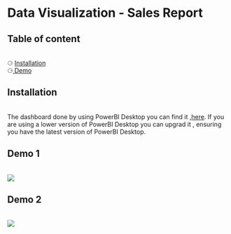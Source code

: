# Data Visualization - Sales Report 
<html>
  <body>
    <h2> Table of content </h2><br>
      &#x2686; <a href ="#Installation"> Installation </a><br>
      &#x2686;<a href ="#Demo"> Demo </a><br>
      <h2><div id = "Installation">Installation</div> </h2><br>
        The dashboard done by using PowerBI Desktop you can find it ,<a href ="https://powerbi.microsoft.com/en-us/desktop/" >here</a>. If you are using a lower version of PowerBI Desktop you can upgrad it , ensuring you have the latest version of PowerBI Desktop.
      <h2><div id = "Demo">Demo 1</div> </h2><br>
    <img src ="https://user-images.githubusercontent.com/54575201/161377029-199c47b9-4ed9-4bbd-8d72-bb9359a11f83.png"/>
    <h2><div id = "Demo">Demo 2</div> </h2><br>
    <img src ="https://user-images.githubusercontent.com/54575201/161820627-37788c38-8391-46c5-a195-78a0ef6d46ba.png"/>

 </body></html> 
 

